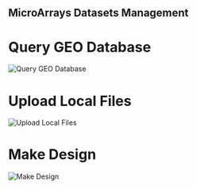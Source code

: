 ## MicroArrays Datasets Management

# Query GEO Database

![Query GEO Database]({{relative_url}}/assets/images/First_009.png)

# Upload Local Files

![Upload Local Files]({{site.baseurl}}/assets/images/First_0012.png)

# Make Design

![Make Design]({{site.baseurl}}/assets/images/First_014.png)
